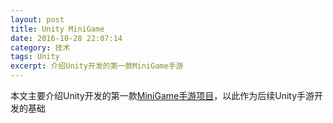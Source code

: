 ```yaml
---
layout: post
title: Unity MiniGame
date: 2016-10-28 22:07:14
category: 技术
tags: Unity
excerpt: 介绍Unity开发的第一款MiniGame手游
---
```


本文主要介绍Unity开发的第一款[MiniGame手游项目](https://github.com/duyanghao/MiniGame)，以此作为后续Unity手游开发的基础

